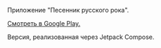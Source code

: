 Приложение "Песенник русского рока".

[Смотреть в Google Play.](https://play.google.com/store/apps/details?id=jatx.russianrocksongbook&hl=ru&gl=US)

Версия, реализованная через Jetpack Compose.